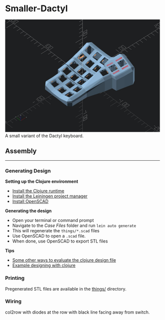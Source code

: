 # Smaller-Dactyl

![Dactyl variant](Case-Files/Smaller_Dactyl_Image.jpg)
A small variant of the Dactyl keyboard.

## Assembly

---

### Generating Design

**Setting up the Clojure environment**

- [Install the Clojure runtime](https://clojure.org)
- [Install the Leiningen project manager](http://leiningen.org/)
- [Install OpenSCAD](http://www.openscad.org/)

**Generating the design**

- Open your terminal or command prompt
- Navigate to the _Case Files_ folder and run `lein auto generate`
- This will regenerate the `things/*.scad` files
- Use OpenSCAD to open a `.scad` file.
- When done, use OpenSCAD to export STL files

**Tips**

- [Some other ways to evaluate the clojure design file](http://stackoverflow.com/a/28213489)
- [Example designing with clojure](http://adereth.github.io/blog/2014/04/09/3d-printing-with-clojure/)

### Printing

Pregenerated STL files are available in the [things/](things/) directory.

### Wiring

col2row with diodes at the row with black line facing away from switch.
